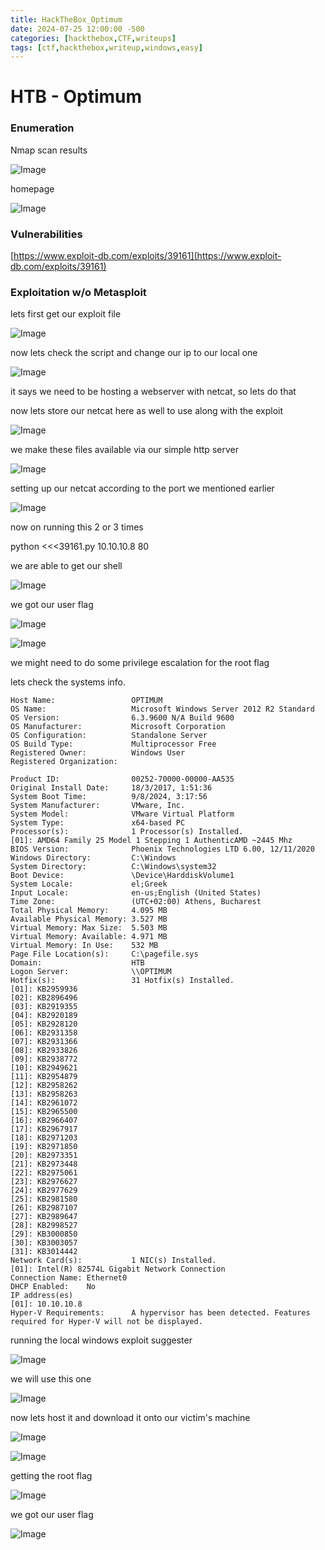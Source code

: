 ```yaml
---
title: HackTheBox_Optimum
date: 2024-07-25 12:00:00 -500
categories: [hackthebox,CTF,writeups]
tags: [ctf,hackthebox,writeup,windows,easy]
---
```


# HTB - Optimum


### Enumeration

Nmap scan results

![Image](/assets/img/optimum/Untitled.png)

homepage

![Image](/assets/img/optimum/Untitled_1.png)

### Vulnerabilities

[https://www.exploit-db.com/exploits/39161](https://www.exploit-db.com/exploits/39161)

### Exploitation w/o Metasploit

lets first get our exploit file

![Image](/assets/img/optimum/Untitled_2.png)

now lets check the script and change our ip to our local one

![Image](/assets/img/optimum/Untitled_3.png)

it says we need to be hosting a webserver with netcat, so lets do that

now lets store our netcat here as well to use along with the exploit

![Image](/assets/img/optimum/Untitled_4.png)

we make these files available via our simple http server

![Image](/assets/img/optimum/Untitled_5.png)

setting up our netcat according to the port we mentioned earlier

![Image](/assets/img/optimum/Untitled_6.png)

now on running this 2 or 3 times

python <<<39161.py 10.10.10.8 80

we are able to get our shell

![Image](/assets/img/optimum/Untitled_7.png)

we got our user flag

![Image](/assets/img/optimum/Untitled_8.png)

![Image](/assets/img/optimum/Untitled_9.png)

we might need to do some privilege escalation for the root flag

lets check the systems info.
```
Host Name:                 OPTIMUM  
OS Name:                   Microsoft Windows Server 2012 R2 Standard  
OS Version:                6.3.9600 N/A Build 9600  
OS Manufacturer:           Microsoft Corporation  
OS Configuration:          Standalone Server  
OS Build Type:             Multiprocessor Free  
Registered Owner:          Windows User  
Registered Organization:  

Product ID:                00252-70000-00000-AA535  
Original Install Date:     18/3/2017, 1:51:36  
System Boot Time:          9/8/2024, 3:17:56  
System Manufacturer:       VMware, Inc.  
System Model:              VMware Virtual Platform  
System Type:               x64-based PC  
Processor(s):              1 Processor(s) Installed.  
[01]: AMD64 Family 25 Model 1 Stepping 1 AuthenticAMD ~2445 Mhz  
BIOS Version:              Phoenix Technologies LTD 6.00, 12/11/2020  
Windows Directory:         C:\Windows  
System Directory:          C:\Windows\system32  
Boot Device:               \Device\HarddiskVolume1  
System Locale:             el;Greek  
Input Locale:              en-us;English (United States)  
Time Zone:                 (UTC+02:00) Athens, Bucharest  
Total Physical Memory:     4.095 MB  
Available Physical Memory: 3.527 MB  
Virtual Memory: Max Size:  5.503 MB  
Virtual Memory: Available: 4.971 MB  
Virtual Memory: In Use:    532 MB  
Page File Location(s):     C:\pagefile.sys  
Domain:                    HTB  
Logon Server:              \\OPTIMUM  
Hotfix(s):                 31 Hotfix(s) Installed.  
[01]: KB2959936  
[02]: KB2896496  
[03]: KB2919355  
[04]: KB2920189  
[05]: KB2928120  
[06]: KB2931358  
[07]: KB2931366  
[08]: KB2933826  
[09]: KB2938772  
[10]: KB2949621  
[11]: KB2954879  
[12]: KB2958262  
[13]: KB2958263  
[14]: KB2961072  
[15]: KB2965500  
[16]: KB2966407  
[17]: KB2967917  
[18]: KB2971203  
[19]: KB2971850  
[20]: KB2973351  
[21]: KB2973448  
[22]: KB2975061  
[23]: KB2976627  
[24]: KB2977629  
[25]: KB2981580  
[26]: KB2987107  
[27]: KB2989647  
[28]: KB2998527  
[29]: KB3000850  
[30]: KB3003057  
[31]: KB3014442  
Network Card(s):           1 NIC(s) Installed.  
[01]: Intel(R) 82574L Gigabit Network Connection  
Connection Name: Ethernet0  
DHCP Enabled:    No  
IP address(es)  
[01]: 10.10.10.8  
Hyper-V Requirements:      A hypervisor has been detected. Features required for Hyper-V will not be displayed.
```
running the local windows exploit suggester

![Image](/assets/img/optimum/Untitled_10.png)

we will use this one

![Image](/assets/img/optimum/Untitled_11.png)

now lets host it and download it onto our victim's machine

![Image](/assets/img/optimum/Untitled_12.png)

![Image](/assets/img/optimum/Untitled_13.png)

getting the root flag

![Image](/assets/img/optimum/Untitled_14.png)

we got our user flag

![Image](/assets/img/optimum/Untitled_16.png)

